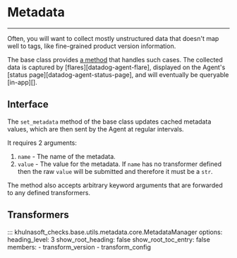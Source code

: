 # Metadata

-----

Often, you will want to collect mostly unstructured data that doesn't map well to tags, like fine-grained
product version information.

The base class provides [a method](api.md#khulnasoft_checks.base.checks.base.AgentCheck.set_metadata) that
handles such cases. The collected data is captured by [flares][datadog-agent-flare], displayed on the
Agent's [status page][datadog-agent-status-page], and will eventually be queryable [in-app][].

## Interface

The `set_metadata` method of the base class updates cached metadata values, which are then
sent by the Agent at regular intervals.

It requires 2 arguments:

1. `name` - The name of the metadata.
2. `value` - The value for the metadata. If `name` has no transformer defined then the raw `value` will be
   submitted and therefore it must be a `str`.

The method also accepts arbitrary keyword arguments that are forwarded to any defined transformers.

## Transformers

::: khulnasoft_checks.base.utils.metadata.core.MetadataManager
    options:
      heading_level: 3
      show_root_heading: false
      show_root_toc_entry: false
      members:
        - transform_version
        - transform_config
